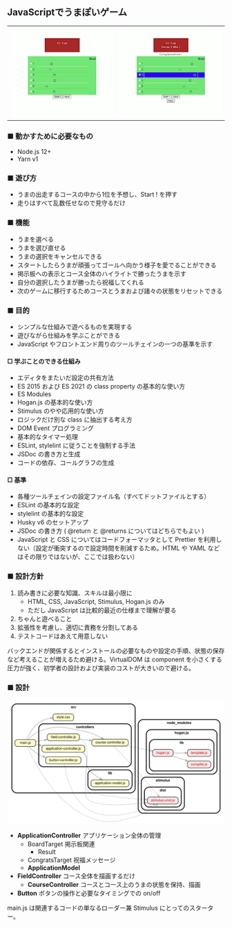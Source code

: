 ## JavaScriptでうまぽいゲーム

<table>
  <tr>
    <td><img src="./img/cc-cup-now-hustle.png"></td>
    <td><img src="./img/cc-cup-you-win.png"></td>
  </tr>
</table>

### ■ 動かすために必要なもの

 * Node.js 12+
 * Yarn v1

### ■ 遊び方

 * うまの出走するコースの中から1位を予想し、Start ! を押す
 * 走りはすべて乱数任せなので見守るだけ

### ■ 機能

 * うまを選べる
 * うまを選び直せる
 * うまの選択をキャンセルできる
 * スタートしたらうまが頑張ってゴールへ向かう様子を愛でることができる
 * 掲示板への表示とコース全体のハイライトで勝ったうまを示す
 * 自分の選択したうまが勝ったら祝福してくれる
 * 次のゲームに移行するためコースとうまおよび諸々の状態をリセットできる

### ■ 目的

 * シンプルな仕組みで遊べるものを実現する
 * 遊びながら仕組みを学ぶことができる
 * JavaScript やフロントエンド周りのツールチェインの一つの基準を示す

#### □ 学ぶことのできる仕組み

 * エディタをまたいだ設定の共有方法
 * ES 2015 および ES 2021 の class property の基本的な使い方
 * ES Modules
 * Hogan.js の基本的な使い方
 * Stimulus のやや応用的な使い方
 * ロジックだけ別な class に抽出する考え方
 * DOM Event プログラミング
 * 基本的なタイマー処理
 * ESLint, stylelint に従うことを強制する手法
 * JSDoc の書き方と生成
 * コードの依存、コールグラフの生成

#### □ 基準

 * 各種ツールチェインの設定ファイル名（すべてドットファイルとする）
 * ESLint の基本的な設定
 * stylelint の基本的な設定
 * Husky v6 のセットアップ
 * JSDoc の書き方 ( @return と @returns についてはどちらでもよい )
 * JavaScript と CSS についてはコードフォーマッタとして Prettier を利用しない（設定が衝突するので設定時間を削減するため。HTML や YAML などはその限りではないが、ここでは扱わない）

### ■ 設計方針

 1. 読み書きに必要な知識、スキルは最小限に
    * HTML, CSS, JavaScript, Stimulus, Hogan.js のみ
    * ただし JavaScript は比較的最近の仕様まで理解が要る
 2. ちゃんと遊べること
 3. 拡張性を考慮し、適切に責務を分割してある
 4. テストコードはあえて用意しない

バックエンドが関係するとインストールの必要なものや設定の手順、状態の保存など考えることが増えるため避ける。VirtualDOM は component を小さくする圧力が強く、初学者の設計および実装のコストが大きいので避ける。

### ■ 設計

![コードの依存関係](./img/depgraph.svg)

 * **ApplicationController** アプリケーション全体の管理
    * BoardTarget 掲示板関連
        * Result
    * CongratsTarget 祝福メッセージ
    * **ApplicationModel**
 * **FieldController** コース全体を描画するだけ
    * **CourseController** コースとコース上のうまの状態を保持、描画
 * **Button** ボタンの操作と必要なタイミングでの on/off

main.js は関連するコードの単なるローダー兼 Stimulus にとってのスターター。
